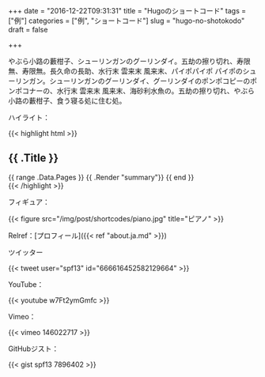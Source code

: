 +++
date = "2016-12-22T09:31:31"
title = "Hugoのショートコード"
tags = ["例"]
categories = ["例", "ショートコード"]
slug = "hugo-no-shotokodo"
draft = false

+++

やぶら小路の藪柑子、シューリンガンのグーリンダイ。五劫の擦り切れ、寿限無、寿限無。長久命の長助、水行末 雲来末 風来末、パイポパイポ パイポのシューリンガン。シューリンガンのグーリンダイ、グーリンダイのポンポコピーのポンポコナーの、水行末 雲来末 風来末、海砂利水魚の。五劫の擦り切れ、やぶら小路の藪柑子、食う寝る処に住む処。

ハイライト：

{{< highlight html >}}
<section id="main">
  <div>
   <h1 id="title">{{ .Title }}</h1>
    {{ range .Data.Pages }}
        {{ .Render "summary"}}
    {{ end }}
  </div>
</section>
{{< /highlight >}}

フィギュア：

{{< figure src="/img/post/shortcodes/piano.jpg" title="ピアノ" >}}

Relref：[プロフィール]({{< ref "about.ja.md" >}})

ツイッター

{{< tweet user="spf13" id="666616452582129664" >}}

YouTube：

{{< youtube w7Ft2ymGmfc >}}

Vimeo：

{{< vimeo 146022717 >}}

GitHubジスト：

{{< gist spf13 7896402 >}}
